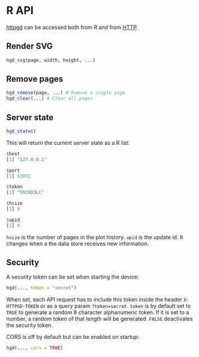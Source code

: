 # R API

[httpgd](https://github.com/nx10/httpgd/blob/master/README.md) can be accessed both from R and from [HTTP](https://github.com/nx10/httpgd/blob/master/docs/HttpApi.md).

## Render SVG

```R
hgd_svg(page, width, height, ...)
```

## Remove pages

```R
hgd_remove(page, ...) # Remove a single page
hgd_clear(...) # Clear all pages
```

## Server state

```R
hgd_state()
```

This will return the current server state as a R list:

```R
$host
[1] "127.0.0.1"

$port
[1] 63072

$token
[1] "5hC6D3LC"

$hsize
[1] 0

$upid
[1] 0
```
`hsize` is the number of pages in the plot history.
`upid` is the update id. It changes when a the data store receives new information.

## Security

A security token can be set when starting the device:

```R
hgd(..., token = "secret")
```

When set, each API request has to include this token inside the header `X-HTTPGD-TOKEN` or as a query param `?token=secret`.
`token` is by default set to `TRUE` to generate a random 8 character alphanumeric token. If it is set to a number, a random token of that length will be generated. `FALSE` deactivates the security token.

CORS is off by default but can be enabled on startup:

```R
hgd(..., cors = TRUE)
```
